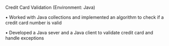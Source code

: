 Credit Card Validation (Environment: Java)

• Worked with Java collections and implemented an algorithm to check if a credit card number is valid

• Developed a Java sever and a Java client to validate credit card and handle exceptions
